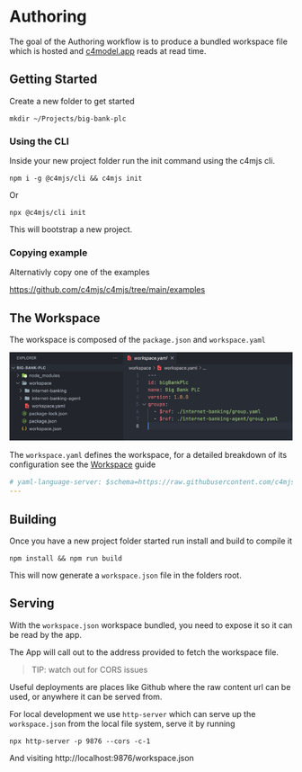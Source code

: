 # Authoring

The goal of the Authoring workflow is to produce a bundled workspace file which is hosted and [c4model.app](https://c4model.app) reads at read time.

## Getting Started

Create a new folder to get started

```shell
mkdir ~/Projects/big-bank-plc
```

### Using the CLI

Inside your new project folder run the init command using the c4mjs cli.

```shell
npm i -g @c4mjs/cli && c4mjs init
```

Or

```shell
npx @c4mjs/cli init
```

This will bootstrap a new project.

### Copying example

Alternativly copy one of the examples

https://github.com/c4mjs/c4mjs/tree/main/examples

## The Workspace

The workspace is composed of the `package.json` and `workspace.yaml`

![img_1.png](img_1.png)

The `workspace.yaml` defines the workspace, for a detailed breakdown of its configuration see the [Workspace](./source-workspace-definitions-workspace) guide

```yaml
# yaml-language-server: $schema=https://raw.githubusercontent.com/c4mjs/c4mjs/main/packages/cli/src/source-workspace.schema.json#/definitions/SourceWorkspaceDto
---
```

## Building

Once you have a new project folder started run install and build to compile it

```shell
npm install && npm run build
```

This will now generate a `workspace.json` file in the folders root.

## Serving

With the `workspace.json` workspace bundled, you need to expose it so it can be read by the app.

The App will call out to the address provided to fetch the workspace file.

> TIP: watch out for CORS issues

Useful deployments are places like Github where the raw content url can be used, or anywhere it can be served from.

For local development we use `http-server` which can serve up the `workspace.json` from the local file system, serve it by
running 

```shell
npx http-server -p 9876 --cors -c-1
```

And visiting http://localhost:9876/workspace.json

